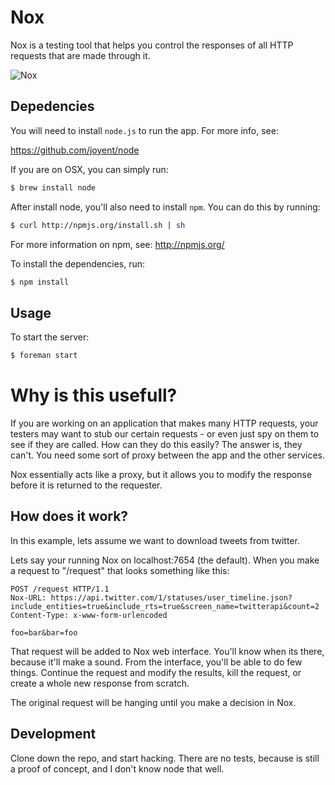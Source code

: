 # Nox

Nox is a testing tool that helps you control the responses of all HTTP
requests that are made through it.

![Nox](http://www.gateworld.net/wiki/images/thumb/8/8a/Anteaus.jpg/300px-Anteaus.jpg)

## Depedencies

You will need to install `node.js` to run the app. For more info, see:

https://github.com/joyent/node

If you are on OSX, you can simply run:

```bash
$ brew install node
```

After install node, you'll also need to install `npm`. You can do this
by running:

```bash
$ curl http://npmjs.org/install.sh | sh
```

For more information on npm, see: http://npmjs.org/

To install the dependencies, run:

```bash
$ npm install
```

## Usage

To start the server:

```bash
$ foreman start
```

# Why is this usefull?

If you are working on an application that makes many HTTP requests, your
testers may want to stub our certain requests - or even just spy on them
to see if they are called. How can they do this easily? The answer is,
they can't. You need some sort of proxy between the app and the other
services.

Nox essentially acts like a proxy, but it allows you to modify the
response before it is returned to the requester.

## How does it work?

In this example, lets assume we want to download tweets from twitter.

Lets say your running Nox on localhost:7654 (the default). When you make
a request to "/request" that looks something like this:

```
POST /request HTTP/1.1
Nox-URL: https://api.twitter.com/1/statuses/user_timeline.json?include_entities=true&include_rts=true&screen_name=twitterapi&count=2
Content-Type: x-www-form-urlencoded

foo=bar&bar=foo
```

That request will be added to Nox web interface. You'll know when its
there, because it'll make a sound. From the interface, you'll be able to
do few things. Continue the request and modify the results, kill the
request, or create a whole new response from scratch.

The original request will be hanging until you make a decision in Nox.

## Development

Clone down the repo, and start hacking. There are no tests, because
is still a proof of concept, and I don't know node that well.
